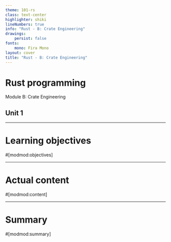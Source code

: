 ```yaml
---
theme: 101-rs
class: text-center
highlighter: shiki
lineNumbers: true
info: "Rust - B: Crate Engineering"
drawings:
    persist: false
fonts:
    mono: Fira Mono
layout: cover
title: "Rust - B: Crate Engineering"
---
```


# Rust programming

Module B: Crate Engineering

## Unit 1

---

# Learning objectives

#[modmod:objectives]

---

# Actual content

#[modmod:content]

---

# Summary

#[modmod:summary]